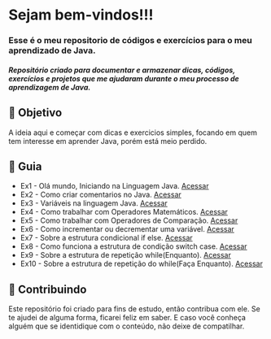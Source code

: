 
<h1> 
  Sejam bem-vindos!!! <br>
</h1>


<h3>
  Esse é o meu repositorio de códigos e exercícios para o meu aprendizado de Java.
</h3>


<h5> 
 Repositório criado para documentar e armazenar dicas, códigos, exercícios e projetos que me ajudaram durante o meu processo de aprendizagem de Java.
</h5>

<h2> 🎯 Objetivo </h2>
A ideia aqui e começar com dicas e exercicios simples, focando em quem tem interesse em aprender Java, porém está meio perdido.



<h2 dir="auto"> 🚦 Guia </h2>
<ul dir="auto">
 <li> Ex1 - Olá mundo, Iniciando na Linguagem Java. <a href="https://">Acessar</a> </li>
 <li> Ex2 - Como criar comentarios no Java. <a href="https://"> Acessar </a> </li>
 <li> Ex3 - Variáveis na linguagem Java. <a href="https://"> Acessar </a> </li>
 <li> Ex4 - Como trabalhar com Operadores Matemáticos. <a href="https://"> Acessar </a> </li>
 <li> Ex5 - Como trabalhar com Operadores de Comparação. <a href="https://"> Acessar </a> </li>
 <li> Ex6 - Como incrementar ou decrementar uma variável. <a href="https://"> Acessar </a> </li>
 <li> Ex7 - Sobre a estrutura condicional if else. <a href="https://"> Acessar </a> </li>
 <li> Ex8 - Como funciona a estrutura de condição switch case. <a href="https://"> Acessar </a> </li>
 <li> Ex9 - Sobre a estrutura de repetição while(Enquanto). <a href="https://"> Acessar </a> </li>
 <li> Ex10 - Sobre a estrutura de repetição do while(Faça Enquanto). <a href="https://"> Acessar </a> </li>
</ul>



<h2 dir="auto"> 🤝 Contribuindo </h2>
<p dir="auto">
  Este repositório foi criado para fins de estudo, então contribua com ele. Se te ajudei de alguma forma, ficarei feliz em
  saber. E caso você conheça alguém que se identidique com o conteúdo, não deixe de compatilhar.
</p>

